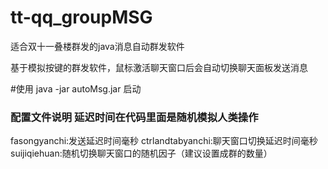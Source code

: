# tt-qq_groupMSG
适合双十一叠楼群发的java消息自动群发软件

基于模拟按键的群发软件，鼠标激活聊天窗口后会自动切换聊天面板发送消息

#使用
java -jar autoMsg.jar 启动

###  配置文件说明 延迟时间在代码里面是随机模拟人类操作
fasongyanchi:发送延迟时间毫秒
ctrlandtabyanchi:聊天窗口切换延迟时间毫秒
suijiqiehuan:随机切换聊天窗口的随机因子（建议设置成群的数量）

